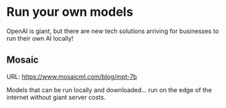 # Run your own models

OpenAI is giant, but there are new tech solutions arriving for businesses to run their own AI locally!

## Mosaic

URL: https://www.mosaicml.com/blog/mpt-7b

Models that can be run locally and downloaded... run on the edge of the internet without giant server costs.
